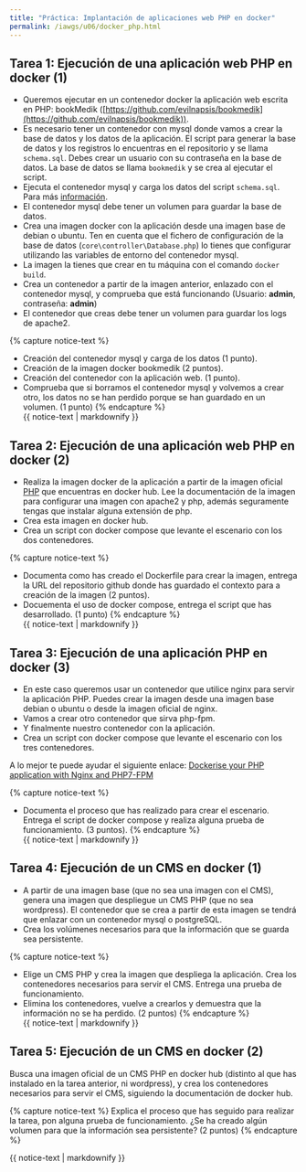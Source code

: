 ```yaml
---
title: "Práctica: Implantación de aplicaciones web PHP en docker"
permalink: /iawgs/u06/docker_php.html
---
```


## Tarea 1: Ejecución de una aplicación web PHP en docker (1)

* Queremos ejecutar en un contenedor docker la aplicación web escrita en PHP: bookMedik ([https://github.com/evilnapsis/bookmedik](https://github.com/evilnapsis/bookmedik)).
* Es necesario tener un contenedor con mysql donde vamos a crear la base de datos y los datos de la aplicación. El script para generar la base de datos y los registros lo encuentras en el repositorio y se llama `schema.sql`. Debes crear un usuario con su contraseña en la base de datos. La base de datos se llama `bookmedik` y se crea al ejecutar el script.
* Ejecuta el contenedor mysql y carga los datos del script `schema.sql`. Para más [información](https://gist.github.com/spalladino/6d981f7b33f6e0afe6bb).
* El contenedor mysql debe tener un volumen para guardar la base de datos.
* Crea una imagen docker con la aplicación desde una imagen base de debian o ubuntu. Ten en cuenta que el fichero de configuración de la base de datos (`core\controller\Database.php`) lo tienes que configurar utilizando las variables de entorno del contenedor mysql.
* La imagen la tienes que crear en tu máquina con el comando `docker build`.
* Crea un contenedor a partir de la imagen anterior, enlazado con el contenedor mysql, y comprueba que está funcionando (Usuario: **admin**, contraseña: **admin**)
* El contenedor que creas debe tener un volumen para guardar los logs de apache2.

{% capture notice-text %} 
* Creación del contenedor mysql y carga de los datos (1 punto).
* Creación de la imagen docker bookmedik (2 puntos).
* Creación del contenedor con la aplicación web. (1 punto).
* Comprueba que si borramos el contenedor mysql y volvemos a crear otro, los datos no se han perdido porque se han guardado en un volumen. (1 punto)
{% endcapture %}<div class="notice--info">{{ notice-text | markdownify }}</div>

## Tarea 2: Ejecución de una aplicación web PHP en docker (2)

* Realiza la imagen docker de la aplicación a partir de la imagen oficial [PHP](https://hub.docker.com/_/php/) que encuentras en docker hub. Lee la documentación de la imagen para configurar una imagen con apache2 y php, además seguramente tengas que instalar alguna extensión de php.
* Crea esta imagen en docker hub.
* Crea un script con docker compose que levante el escenario con los dos contenedores.


{% capture notice-text %} 
* Documenta como has creado el Dockerfile para crear la imagen, entrega la URL del repositorio github donde has guardado el contexto para a creación de la imagen (2 puntos).
* Docuementa el uso de docker compose, entrega el script que has desarrollado. (1 punto)
{% endcapture %}<div class="notice--info">{{ notice-text | markdownify }}</div>

## Tarea 3: Ejecución de una aplicación PHP en docker (3)

* En este caso queremos usar un contenedor que utilice nginx para servir la aplicación PHP. Puedes crear la imagen desde una imagen base debian o ubuntu o desde la imagen oficial de nginx.
* Vamos a crear otro contenedor que sirva php-fpm.
* Y finalmente nuestro contenedor con la aplicación.
* Crea un script con docker compose que levante el escenario con los tres contenedores.

A lo mejor te puede ayudar el siguiente enlace: [Dockerise your PHP application with Nginx and PHP7-FPM](http://geekyplatypus.com/dockerise-your-php-application-with-nginx-and-php7-fpm/)


{% capture notice-text %} 
* Documenta el proceso que has realizado para crear el escenario. Entrega el script de docker compose y realiza alguna prueba de funcionamiento. (3 puntos).
{% endcapture %}<div class="notice--info">{{ notice-text | markdownify }}</div>


## Tarea 4: Ejecución de un CMS en docker (1)

* A partir de una imagen base (que no sea una imagen con el CMS), genera una imagen que despliegue un CMS PHP (que no sea wordpress). El contenedor que se crea a partir de esta imagen se tendrá que enlazar con un contenedor mysql o postgreSQL.
* Crea los volúmenes necesarios para que la información que se guarda sea persistente.

{% capture notice-text %} 
* Elige un CMS PHP y crea la imagen que despliega la aplicación. Crea los contenedores necesarios para servir el CMS. Entrega una prueba de funcionamiento.
* Elimina los contenedores, vuelve a crearlos y demuestra que la información no se ha perdido.
	(2 puntos)
{% endcapture %}<div class="notice--info">{{ notice-text | markdownify }}</div>

## Tarea 5: Ejecución de un CMS en docker (2)

Busca una imagen oficial de un CMS PHP en docker hub (distinto al que has instalado en la tarea anterior, ni wordpress), y crea los contenedores necesarios para servir el CMS, siguiendo la documentación de docker hub.

{% capture notice-text %} 
Explica el proceso que has seguido para realizar la tarea, pon alguna prueba de funcionamiento. ¿Se ha creado algún volumen para que la información sea persistente?
	(2 puntos)
{% endcapture %}<div class="notice--info">{{ notice-text | markdownify }}</div>
